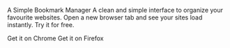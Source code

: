 A Simple Bookmark Manager
A clean and simple interface to organize your favourite websites. Open a new browser tab and see your sites load instantly. Try it for free.

Get it on Chrome
Get it on Firefox
